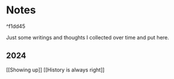 # Notes

^f1dd45

Just some writings and thoughts I collected over time and put here.
## 2024
[[Showing up]]
[[History is always right]]